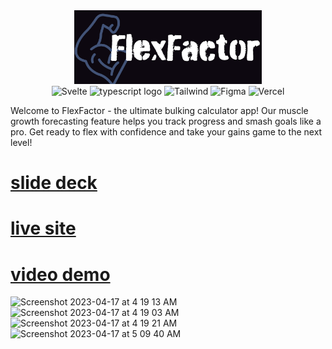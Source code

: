 <div align="center"><img src="./static/images/logo-dark.png" width=300 alt="FlexFactor Logo"/> </div>

<div align="center">
  <img src="https://img.shields.io/badge/svelte-%23f1413d.svg?style=for-the-badge&logo=svelte&logoColor=white" height=20 alt="Svelte">
  <img src="https://img.shields.io/badge/typescript-%23007ACC.svg?style=for-the-badge&logo=typescript&logoColor=white" height=20 alt="typescript logo">
  <img src="https://img.shields.io/badge/tailwindcss-%2338B2AC.svg?style=for-the-badge&logo=tailwind-css&logoColor=white" height=20 alt="Tailwind">
  <img src="https://img.shields.io/badge/figma-%23F24E1E.svg?style=for-the-badge&logo=figma&logoColor=white" height=20 alt="Figma">
  <img src="https://img.shields.io/badge/vercel-%23000000.svg?style=for-the-badge&logo=vercel&logoColor=white)" height=20 alt="Vercel">
</div>

Welcome to FlexFactor - the ultimate bulking calculator app! Our muscle growth forecasting feature helps you track progress and smash goals like a pro. Get ready to flex with confidence and take your gains game to the next level!

# [slide deck](https://docs.google.com/presentation/d/1SKfx0ldEzPajMJUfayeOjLE0ILv2EnPhnsR_9pW03K0/edit#slide=id.g22e0d571bff_2_3)
# [live site](https://flex-factor.vercel.app/)
<!-- # [video presentation]() -->
# [video demo](https://www.youtube.com/watch?v=XRSCe-35AnI)



<div style={{display: "flex"}}>
<img width="264" alt="Screenshot 2023-04-17 at 4 19 13 AM" src="https://user-images.githubusercontent.com/58955802/232441607-4283c5c9-0c51-48c4-91db-7da4f6cad3a3.png">
<img width="416" alt="Screenshot 2023-04-17 at 4 19 03 AM" src="https://user-images.githubusercontent.com/58955802/232441574-94a3d140-0a1a-497d-8229-92ae792cabeb.png">
<img width="264" alt="Screenshot 2023-04-17 at 4 19 21 AM" src="https://user-images.githubusercontent.com/58955802/232441632-24eebab3-8a14-438a-b85e-70ef9db44cc0.png">
<img width="416" alt="Screenshot 2023-04-17 at 5 09 40 AM" src="https://user-images.githubusercontent.com/58955802/232454642-71784b9c-e5be-4565-ace5-104e7c9cdb6e.png">

</div>
